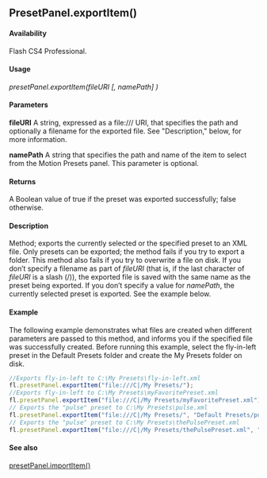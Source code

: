 ## PresetPanel.exportItem()

#### Availability

Flash CS4 Professional.

#### Usage

*presetPanel.exportItem(fileURI [, namePath] )*

#### Parameters

**fileURI** A string, expressed as a file:/// URI, that specifies the path and optionally a filename for the exported file. See "Description," below, for more information.

**namePath** A string that specifies the path and name of the item to select from the Motion Presets panel. This parameter is optional.

#### Returns

A Boolean value of true if the preset was exported successfully; false otherwise.

#### Description

Method; exports the currently selected or the specified preset to an XML file. Only presets can be exported; the method fails if you try to export a folder. This method also fails if you try to overwrite a file on disk.
If you don’t specify a filename as part of *fileURI* (that is, if the last character of *fileURI* is a slash (/)), the exported file is saved with the same name as the preset being exported. If you don’t specify a value for *namePath*, the currently selected preset is exported. See the example below.

#### Example

The following example demonstrates what files are created when different parameters are passed to this method, and informs you if the specified file was successfully created. Before running this example, select the fly-in-left preset in the Default Presets folder and create the My Presets folder on disk.

```javascript
//Exports fly-in-left to C:\My Presets\fly-in-left.xml
fl.presetPanel.exportItem("file:///C|/My Presets/");
//Exports fly-in-left to C:\My Presets\myFavoritePreset.xml
fl.presetPanel.exportItem("file:///C|/My Presets/myFavoritePreset.xml");
// Exports the "pulse" preset to C:\My Presets\pulse.xml
fl.presetPanel.exportItem("file:///C|/My Presets/", "Default Presets/pulse");
// Exports the "pulse" preset to C:\My Presets\thePulsePreset.xml
fl.presetPanel.exportItem("file:///C|/My Presets/thePulsePreset.xml", "Default Presets/pulse");

```

#### See also

[presetPanel.importItem()](../presetPanel_object/presetPane8.md)
